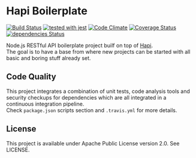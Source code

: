 # Hapi Boilerplate
[![Build Status](https://travis-ci.org/vitorsalgado/hapi-boilerplate.svg?branch=master)](https://travis-ci.org/vitorsalgado/hapi-boilerplate)
[![tested with jest](https://img.shields.io/badge/tested_with-jest-99424f.svg)](https://github.com/facebook/jest)
[![Code Climate](https://codeclimate.com/github/vitorsalgado/hapi-boilerplate/badges/gpa.svg)](https://codeclimate.com/github/vitorsalgado/hapi-boilerplate)
[![Coverage Status](https://coveralls.io/repos/github/vitorsalgado/hapi-boilerplate/badge.svg?branch=master)](https://coveralls.io/github/vitorsalgado/hapi-boilerplate?branch=master)
[![dependencies Status](https://david-dm.org/vitorsalgado/hapi-boilerplate/status.svg)](https://david-dm.org/vitorsalgado/hapi-boilerplate)

Node.js RESTful API boilerplate project builf on top of [Hapi](https://hapijs.com/).  
The goal is to have a base from where new projects can be started with all basic and boring stuff already set.  

## Code Quality
This project integrates a combination of unit tests, code analysis tools and security checkups for dependencies which are all integrated in a 
continuous integration pipeline.  
Check `package.json` scripts section and `.travis.yml` for more details. 

## License
This project is available under Apache Public License version 2.0. See LICENSE.

